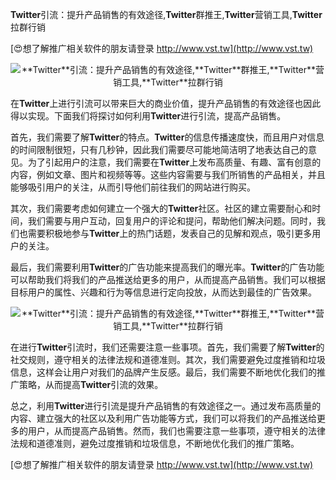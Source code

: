 **Twitter**引流：提升产品销售的有效途径,**Twitter**群推王,**Twitter**营销工具,**Twitter**拉群行销

[😍想了解推广相关软件的朋友请登录 http://www.vst.tw](http://www.vst.tw)

 <center><img src="https://vst.tw/MP4/tuiguang/png/6.png" alt="**Twitter**引流：提升产品销售的有效途径,**Twitter**群推王,**Twitter**营销工具,**Twitter**拉群行销"></center>

在**Twitter**上进行引流可以带来巨大的商业价值，提升产品销售的有效途径也因此得以实现。下面我们将探讨如何利用**Twitter**进行引流，提高产品销售。

首先，我们需要了解**Twitter**的特点。**Twitter**的信息传播速度快，而且用户对信息的时间限制很短，只有几秒钟，因此我们需要尽可能地简洁明了地表达自己的意见。为了引起用户的注意，我们需要在**Twitter**上发布高质量、有趣、富有创意的内容，例如文章、图片和视频等等。这些内容需要与我们所销售的产品相关，并且能够吸引用户的关注，从而引导他们前往我们的网站进行购买。

其次，我们需要考虑如何建立一个强大的**Twitter**社区。社区的建立需要耐心和时间，我们需要与用户互动，回复用户的评论和提问，帮助他们解决问题。同时，我们也需要积极地参与**Twitter**上的热门话题，发表自己的见解和观点，吸引更多用户的关注。

最后，我们需要利用**Twitter**的广告功能来提高我们的曝光率。**Twitter**的广告功能可以帮助我们将我们的产品推送给更多的用户，从而提高产品销售。我们可以根据目标用户的属性、兴趣和行为等信息进行定向投放，从而达到最佳的广告效果。

 <center><img src="https://vst.tw/MP4/tuiguang/png/6.png" alt="**Twitter**引流：提升产品销售的有效途径,**Twitter**群推王,**Twitter**营销工具,**Twitter**拉群行销"></center>

在进行**Twitter**引流时，我们还需要注意一些事项。首先，我们需要了解**Twitter**的社交规则，遵守相关的法律法规和道德准则。其次，我们需要避免过度推销和垃圾信息，这样会让用户对我们的品牌产生反感。最后，我们需要不断地优化我们的推广策略，从而提高**Twitter**引流的效果。

总之，利用**Twitter**进行引流是提升产品销售的有效途径之一。通过发布高质量的内容、建立强大的社区以及利用广告功能等方式，我们可以将我们的产品推送给更多的用户，从而提高产品销售。然而，我们也需要注意一些事项，遵守相关的法律法规和道德准则，避免过度推销和垃圾信息，不断地优化我们的推广策略。

[😍想了解推广相关软件的朋友请登录 http://www.vst.tw](http://www.vst.tw)



